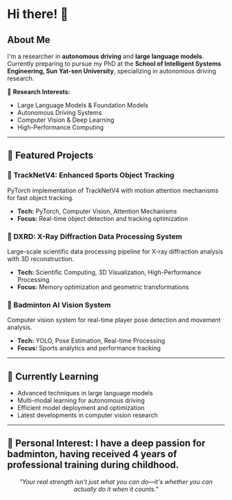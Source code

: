 # Hi there! 👋

## About Me

I'm a researcher in **autonomous driving** and **large language models**. Currently preparing to pursue my PhD at the **School of Intelligent Systems Engineering, Sun Yat-sen University**, specializing in autonomous driving research.

🔬 **Research Interests:**
- Large Language Models & Foundation Models
- Autonomous Driving Systems
- Computer Vision & Deep Learning
- High-Performance Computing

---

## 🚀 Featured Projects

### 🎯 TrackNetV4: Enhanced Sports Object Tracking
PyTorch implementation of TrackNetV4 with motion attention mechanisms for fast object tracking.
- **Tech:** PyTorch, Computer Vision, Attention Mechanisms
- **Focus:** Real-time object detection and tracking optimization

### 🔬 DXRD: X-Ray Diffraction Data Processing System
Large-scale scientific data processing pipeline for X-ray diffraction analysis with 3D reconstruction.
- **Tech:** Scientific Computing, 3D Visualization, High-Performance Processing
- **Focus:** Memory optimization and geometric transformations

### 🏸 Badminton AI Vision System
Computer vision system for real-time player pose detection and movement analysis.
- **Tech:** YOLO, Pose Estimation, Real-time Processing
- **Focus:** Sports analytics and performance tracking

---

## 🌱 Currently Learning

- Advanced techniques in large language models
- Multi-modal learning for autonomous driving
- Efficient model deployment and optimization
- Latest developments in computer vision research

---
🏸 **Personal Interest:** I have a deep passion for badminton, having received 4 years of professional training during childhood.
---

<div align="center">

*"Your real strength isn't just what you can do—it's whether you can actually do it when it counts."*

</div>
